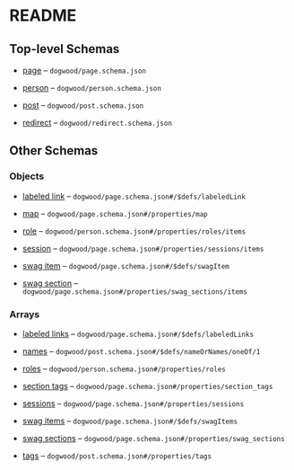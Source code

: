# README

## Top-level Schemas

* [page](./page.md "A generic information page not tied to a datetime") – `dogwood/page.schema.json`

* [person](./person.md "A page describing a person, who may be a speaker or author of posts") – `dogwood/person.schema.json`

* [post](./post.md "A post or session tied to a specific datetime and which has an author or speaker") – `dogwood/post.schema.json`

* [redirect](./redirect.md "A page that only redirects to an internal or external page") – `dogwood/redirect.schema.json`

## Other Schemas

### Objects

* [labeled link](./page-defs-labeled-link.md) – `dogwood/page.schema.json#/$defs/labeledLink`

* [map](./page-properties-map.md) – `dogwood/page.schema.json#/properties/map`

* [role](./person-properties-roles-role.md) – `dogwood/person.schema.json#/properties/roles/items`

* [session](./page-properties-sessions-session.md) – `dogwood/page.schema.json#/properties/sessions/items`

* [swag item](./page-defs-swag-item.md) – `dogwood/page.schema.json#/$defs/swagItem`

* [swag section](./page-properties-swag-sections-swag-section.md) – `dogwood/page.schema.json#/properties/swag_sections/items`

### Arrays

* [labeled links](./page-defs-labeled-links.md) – `dogwood/page.schema.json#/$defs/labeledLinks`

* [names](./post-defs-nameornames-oneof-names.md) – `dogwood/post.schema.json#/$defs/nameOrNames/oneOf/1`

* [roles](./person-properties-roles.md) – `dogwood/person.schema.json#/properties/roles`

* [section tags](./page-properties-section-tags.md) – `dogwood/page.schema.json#/properties/section_tags`

* [sessions](./page-properties-sessions.md) – `dogwood/page.schema.json#/properties/sessions`

* [swag items](./page-defs-swag-items.md) – `dogwood/page.schema.json#/$defs/swagItems`

* [swag sections](./page-properties-swag-sections.md) – `dogwood/page.schema.json#/properties/swag_sections`

* [tags](./post-properties-tags.md) – `dogwood/post.schema.json#/properties/tags`
